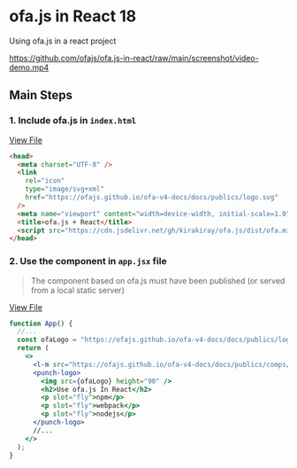 # ofa.js in React 18

Using ofa.js in a react project

https://github.com/ofajs/ofa.js-in-react/raw/main/screenshot/video-demo.mp4

## Main Steps

### 1. Include ofa.js in `index.html`

[View File](./index.html)

```html
<head>
  <meta charset="UTF-8" />
  <link
    rel="icon"
    type="image/svg+xml"
    href="https://ofajs.github.io/ofa-v4-docs/docs/publics/logo.svg"
  />
  <meta name="viewport" content="width=device-width, initial-scale=1.0" />
  <title>ofa.js + React</title>
  <script src="https://cdn.jsdelivr.net/gh/kirakiray/ofa.js/dist/ofa.min.js"></script>
</head>
```

### 2. Use the component in `app.jsx` file

> The component based on ofa.js must have been published (or served from a local static server)

[View File](./src/App.jsx)
```jsx
function App() {
  //...
  const ofaLogo = "https://ofajs.github.io/ofa-v4-docs/docs/publics/logo.svg";
  return (
    <>
      <l-m src="https://ofajs.github.io/ofa-v4-docs/docs/publics/comps/punch-logo.html"></l-m>
      <punch-logo>
        <img src={ofaLogo} height="90" />
        <h2>Use ofa.js In React</h2>
        <p slot="fly">npm</p>
        <p slot="fly">webpack</p>
        <p slot="fly">nodejs</p>
      </punch-logo>
      //...
    </>
  );
}
```

